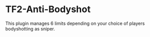 # TF2-Anti-Bodyshot
This plugin manages 6 limits depending on your choice of players bodyshotting as sniper.
